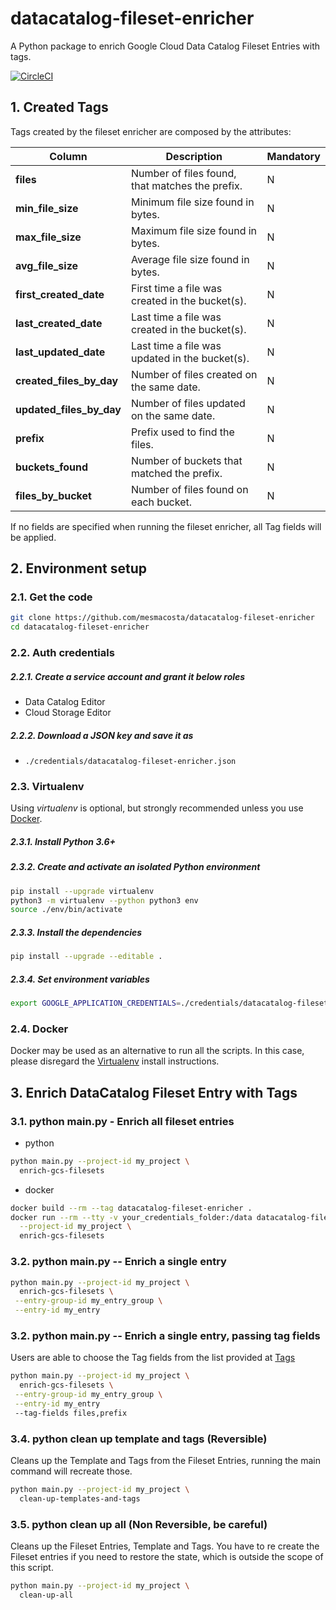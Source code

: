 # datacatalog-fileset-enricher

A Python package to enrich Google Cloud Data Catalog Fileset Entries with tags.

[![CircleCI][1]][2]

## 1. Created Tags

Tags created by the fileset enricher are composed by the attributes:

| Column                     | Description                                                            | Mandatory |
| ---                        | ---                                                                    | ---       |
| **files**                  | Number of files found, that matches the prefix.                        | N         |
| **min_file_size**          | Minimum file size found in bytes.                                      | N         |
| **max_file_size**          | Maximum file size found in bytes.                                      | N         |
| **avg_file_size**          | Average file size found in bytes.                                      | N         |
| **first_created_date**     | First time a file was created in the bucket(s).                        | N         |
| **last_created_date**      | Last time a file was created in the bucket(s).                         | N         |
| **last_updated_date**      | Last time a file was updated in the bucket(s).                         | N         |
| **created_files_by_day**   | Number of files created on the same date.                              | N         |
| **updated_files_by_day**   | Number of files updated on the same date.                              | N         |
| **prefix**                 | Prefix used to find the files.                                         | N         |
| **buckets_found**          | Number of buckets that matched the prefix.                             | N         |
| **files_by_bucket**        | Number of files found on each bucket.                                  | N         |

If no fields are specified when running the fileset enricher, all Tag fields will be applied.

## 2. Environment setup

### 2.1. Get the code

````bash
git clone https://github.com/mesmacosta/datacatalog-fileset-enricher
cd datacatalog-fileset-enricher
````

### 2.2. Auth credentials

##### 2.2.1. Create a service account and grant it below roles

- Data Catalog Editor
- Cloud Storage Editor

##### 2.2.2. Download a JSON key and save it as
- `./credentials/datacatalog-fileset-enricher.json`

### 2.3. Virtualenv

Using *virtualenv* is optional, but strongly recommended unless you use [Docker](#24-docker).

##### 2.3.1. Install Python 3.6+

##### 2.3.2. Create and activate an isolated Python environment

```bash
pip install --upgrade virtualenv
python3 -m virtualenv --python python3 env
source ./env/bin/activate
```

##### 2.3.3. Install the dependencies

```bash
pip install --upgrade --editable .
```

##### 2.3.4. Set environment variables

```bash
export GOOGLE_APPLICATION_CREDENTIALS=./credentials/datacatalog-fileset-enricher.json
```

### 2.4. Docker

Docker may be used as an alternative to run all the scripts. In this case, please disregard the [Virtualenv](#23-virtualenv) install instructions.

## 3. Enrich DataCatalog Fileset Entry with Tags

### 3.1. python main.py - Enrich all fileset entries

- python

```bash
python main.py --project-id my_project \
  enrich-gcs-filesets
```

- docker

```bash
docker build --rm --tag datacatalog-fileset-enricher .
docker run --rm --tty -v your_credentials_folder:/data datacatalog-fileset-enricher \
  --project-id my_project \
  enrich-gcs-filesets
```

### 3.2. python main.py -- Enrich a single entry

```bash
python main.py --project-id my_project \
  enrich-gcs-filesets \
 --entry-group-id my_entry_group \
 --entry-id my_entry
```

### 3.2. python main.py -- Enrich a single entry, passing tag fields
Users are able to choose the Tag fields from the list provided at [Tags](#1-created-tags)

```bash
python main.py --project-id my_project \
  enrich-gcs-filesets \
 --entry-group-id my_entry_group \
 --entry-id my_entry
 --tag-fields files,prefix
```

### 3.4. python clean up template and tags (Reversible)
Cleans up the Template and Tags from the Fileset Entries, running the main command will recreate those.

```bash
python main.py --project-id my_project \
  clean-up-templates-and-tags
```

### 3.5.  python clean up all (Non Reversible, be careful)
Cleans up the Fileset Entries, Template and Tags. You have to re create the Fileset entries if you need to restore the state,
which is outside the scope of this script.

```bash
python main.py --project-id my_project \
  clean-up-all
```

[1]: https://circleci.com/gh/mesmacosta/datacatalog-fileset-enricher.svg?style=svg
[2]: https://circleci.com/gh/mesmacosta/datacatalog-fileset-enricher
